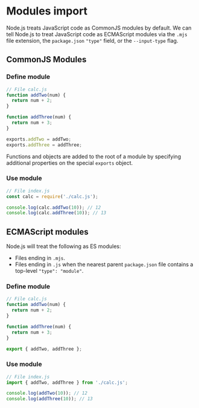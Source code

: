 # Modules import

Node.js treats JavaScript code as CommonJS modules by default. We can tell Node.js to treat JavaScript code as ECMAScript modules via the `.mjs` file extension, the `package.json` `"type"` field, or the `--input-type` flag.

## CommonJS Modules

### Define module

```js
// File calc.js
function addTwo(num) {
  return num + 2;
}

function addThree(num) {
  return num + 3;
}

exports.addTwo = addTwo;
exports.addThree = addThree;
```

Functions and objects are added to the root of a module by specifying additional properties on the special `exports` object.

### Use module

```js
// File index.js
const calc = require('./calc.js');

console.log(calc.addTwo(10)); // 12
console.log(calc.addThree(10)); // 13
```

## ECMAScript modules

Node.js will treat the following as ES modules:

- Files ending in `.mjs`.
- Files ending in `.js` when the nearest parent `package.json` file contains a top-level `"type": "module"`.

### Define module

```js
// File calc.js
function addTwo(num) {
  return num + 2;
}

function addThree(num) {
  return num + 3;
}

export { addTwo, addThree };
```

### Use module

```js
// File index.js
import { addTwo, addThree } from './calc.js';

console.log(addTwo(10)); // 12
console.log(addThree(10)); // 13
```
